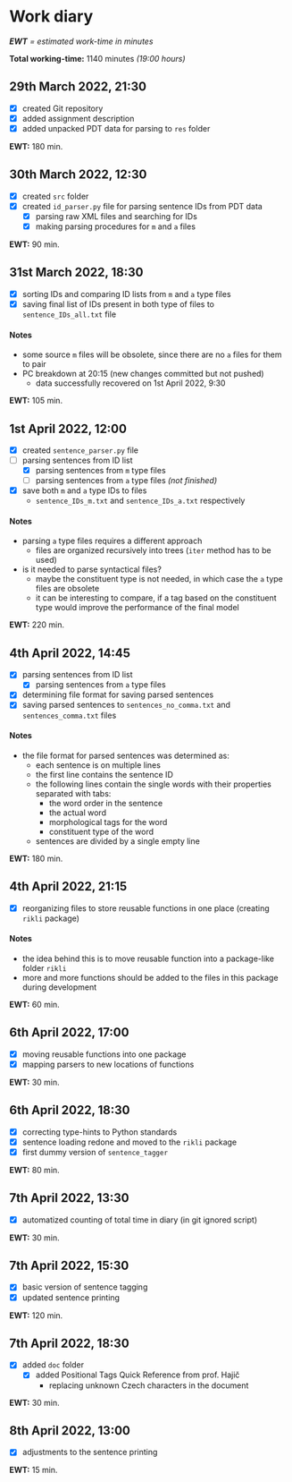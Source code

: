 # Work diary

***EWT** = estimated work-time in minutes*

**Total working-time:** 1140 minutes *(19:00 hours)*

## 29th March 2022, 21:30

- [x] created Git repository
- [x] added assignment description
- [x] added unpacked PDT data for parsing to <code>res</code> folder

**EWT:** 180 min.

## 30th March 2022, 12:30

- [x] created <code>src</code> folder
- [x] created <code>id_parser.py</code> file for parsing sentence IDs from PDT data
    - [x] parsing raw XML files and searching for IDs
    - [x] making parsing procedures for <code>m</code> and <code>a</code> files

**EWT:** 90 min.

## 31st March 2022, 18:30

- [x] sorting IDs and comparing ID lists from <code>m</code> and <code>a</code> type files
- [x] saving final list of IDs present in both type of files to <code>sentence_IDs_all.txt</code> file

#### Notes

- some source <code>m</code> files will be obsolete, since there are no <code>a</code> files for them to pair
- PC breakdown at 20:15 (new changes committed but not pushed)
    - data successfully recovered on 1st April 2022, 9:30

**EWT:** 105 min.

## 1st April 2022, 12:00

- [x] created <code>sentence_parser.py</code> file
- [ ] parsing sentences from ID list
    - [x] parsing sentences from <code>m</code> type files
    - [ ] parsing sentences from <code>a</code> type files *(not finished)*
- [x] save both <code>m</code> and <code>a</code> type IDs to files
    - <code>sentence_IDs_m.txt</code> and <code>sentence_IDs_a.txt</code> respectively

#### Notes

- parsing <code>a</code> type files requires a different approach
    - files are organized recursively into trees (<code>iter</code> method has to be used)
- is it needed to parse syntactical files?
    - maybe the constituent type is not needed, in which case the <code>a</code> type files are obsolete
    - it can be interesting to compare, if a tag based on the constituent type would improve the performance of the
      final model

**EWT:** 220 min.

## 4th April 2022, 14:45

- [x] parsing sentences from ID list
    - [x] parsing sentences from <code>a</code> type files
- [x] determining file format for saving parsed sentences
- [x] saving parsed sentences to <code>sentences_no_comma.txt</code> and <code>sentences_comma.txt</code> files

#### Notes

- the file format for parsed sentences was determined as:
    - each sentence is on multiple lines
    - the first line contains the sentence ID
    - the following lines contain the single words with their properties separated with tabs:
        - the word order in the sentence
        - the actual word
        - morphological tags for the word
        - constituent type of the word
    - sentences are divided by a single empty line

**EWT:** 180 min.

## 4th April 2022, 21:15

- [x] reorganizing files to store reusable functions in one place (creating <code>rikli</code> package)

#### Notes

- the idea behind this is to move reusable function into a package-like folder <code>rikli</code>
- more and more functions should be added to the files in this package during development

**EWT:** 60 min.

## 6th April 2022, 17:00

- [x] moving reusable functions into one package
- [x] mapping parsers to new locations of functions

**EWT:** 30 min.

## 6th April 2022, 18:30

- [x] correcting type-hints to Python standards
- [x] sentence loading redone and moved to the <code>rikli</code> package
- [x] first dummy version of <code>sentence_tagger</code>

**EWT:** 80 min.

## 7th April 2022, 13:30

- [x] automatized counting of total time in diary (in git ignored script)

**EWT:** 30 min.

## 7th April 2022, 15:30

- [x] basic version of sentence tagging
- [x] updated sentence printing

**EWT:** 120 min.

## 7th April 2022, 18:30

- [x] added <code>doc</code> folder
    - [x] added Positional Tags Quick Reference from prof. Hajič
        - replacing unknown Czech characters in the document

**EWT:** 30 min.

## 8th April 2022, 13:00

- [x] adjustments to the sentence printing

**EWT:** 15 min.
